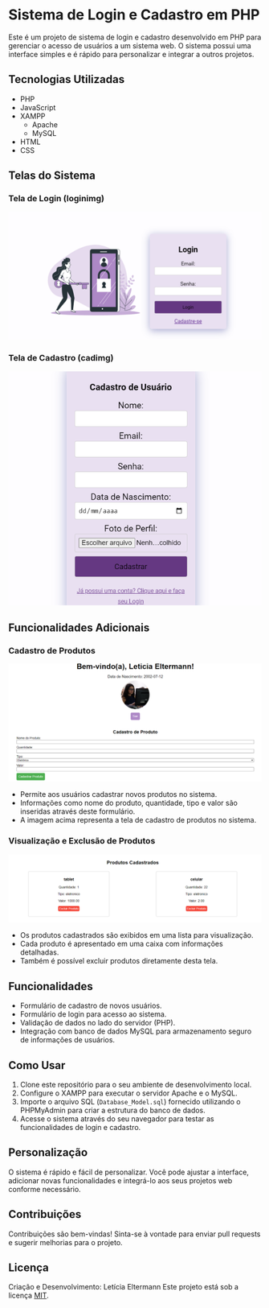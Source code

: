 # Sistema de Login e Cadastro em PHP

Este é um projeto de sistema de login e cadastro desenvolvido em PHP para gerenciar o acesso de usuários a um sistema web. O sistema possui uma interface simples e é rápido para personalizar e integrar a outros projetos.


## Tecnologias Utilizadas

- PHP 
- JavaScript 
- XAMPP 
  - Apache 
  - MySQL 
- HTML
- CSS


## Telas do Sistema

### Tela de Login (loginimg)
![Tela de Login](src/img/loginimg.png)

### Tela de Cadastro (cadimg)
![Tela de Cadastro](src/img/cadimg.png)
## Funcionalidades Adicionais

### Cadastro de Produtos

![Cadastro de Produtos](src/img/cadprodimg.png)

- Permite aos usuários cadastrar novos produtos no sistema.
- Informações como nome do produto, quantidade, tipo e valor são inseridas através deste formulário.
- A imagem acima representa a tela de cadastro de produtos no sistema.

### Visualização e Exclusão de Produtos

![Visualização e Exclusão de Produtos](src/img/prodimg.png)

- Os produtos cadastrados são exibidos em uma lista para visualização.
- Cada produto é apresentado em uma caixa com informações detalhadas.
- Também é possível excluir produtos diretamente desta tela.


## Funcionalidades

- Formulário de cadastro de novos usuários.
- Formulário de login para acesso ao sistema.
- Validação de dados no lado do servidor (PHP).
- Integração com banco de dados MySQL para armazenamento seguro de informações de usuários.

## Como Usar

1. Clone este repositório para o seu ambiente de desenvolvimento local.
2. Configure o XAMPP para executar o servidor Apache e o MySQL.
3. Importe o arquivo SQL (`Database_Model.sql`) fornecido utilizando o PHPMyAdmin para criar a estrutura do banco de dados.
4. Acesse o sistema através do seu navegador para testar as funcionalidades de login e cadastro.

## Personalização

O sistema é rápido e fácil de personalizar. Você pode ajustar a interface, adicionar novas funcionalidades e integrá-lo aos seus projetos web conforme necessário.

## Contribuições

Contribuições são bem-vindas! Sinta-se à vontade para enviar pull requests e sugerir melhorias para o projeto.

## Licença
Criação e Desenvolvimento: Letícia Eltermann
Este projeto está sob a licença [MIT](LICENSE).
